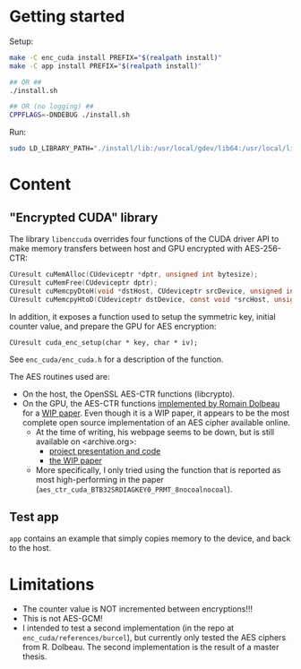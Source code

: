 # Getting started

Setup:

```bash
make -C enc_cuda install PREFIX="$(realpath install)"
make -C app install PREFIX="$(realpath install)"

## OR ##
./install.sh

## OR (no logging) ##
CPPFLAGS=-DNDEBUG ./install.sh
```

Run:

```bash
sudo LD_LIBRARY_PATH="./install/lib:/usr/local/gdev/lib64:/usr/local/lib64" ./install/bin/cuda_enc_app
```

# Content

## "Encrypted CUDA" library

The library `libenccuda` overrides four functions of the CUDA driver API to make memory transfers between host and GPU encrypted with AES-256-CTR:

```C
CUresult cuMemAlloc(CUdeviceptr *dptr, unsigned int bytesize);
CUresult cuMemFree(CUdeviceptr dptr);
CUresult cuMemcpyDtoH(void *dstHost, CUdeviceptr srcDevice, unsigned int ByteCount);
CUresult cuMemcpyHtoD(CUdeviceptr dstDevice, const void *srcHost, unsigned int ByteCount);
```

In addition, it exposes a function used to setup the symmetric key, initial counter value, and prepare the GPU for AES encryption:

```
CUresult cuda_enc_setup(char * key, char * iv);
```

See `enc_cuda/enc_cuda.h` for a description of the function.


The AES routines used are:

- On the host, the OpenSSL AES-CTR functions (libcrypto).
- On the GPU, the AES-CTR functions [implemented by Romain Dolbeau](http://dolbeau.name/dolbeau/crypto/crypto.html) for a [WIP paper](http://www.dolbeau.name/dolbeau/publications/aes_gcm_gpu.pdf). Even though it is a WIP paper, it appears to be the most complete open source implementation of an AES cipher available online.
    + At the time of writing, his webpage seems to be down, but is still available on <archive.org>:
        * [project presentation and code](https://web.archive.org/web/20221127200344/http://dolbeau.name/dolbeau/crypto/crypto.html)
        * [the WIP paper](https://web.archive.org/web/20210813051708/http://www.dolbeau.name/dolbeau/publications/aes_gcm_gpu.pdf)
    + More specifically, I only tried using the function that is reported as most high-performing in the paper (`aes_ctr_cuda_BTB32SRDIAGKEY0_PRMT_8nocoalnocoal`).

## Test app

`app` contains an example that simply copies memory to the device, and back to the host.



# Limitations

- The counter value is NOT incremented between encryptions!!!
- This is not AES-GCM!
- I intended to test a second implementation (in the repo at `enc_cuda/references/burcel`), but currently only tested the AES ciphers from R. Dolbeau. The second implementation is the result of a master thesis.